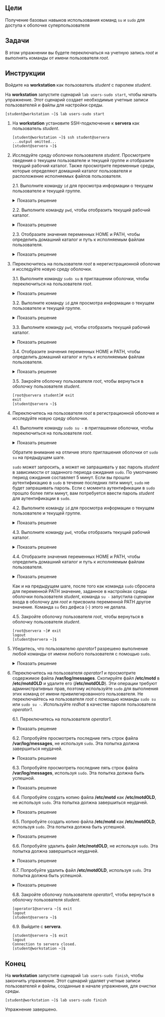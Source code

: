 ## Цели

Получение базовых навыков использования команд `su` и `sudo` для доступа к оболочке суперпользователя 

## Задачи 

В этом упражнении вы будете переключаться на учетную запись *root* и выполнять команды от имени пользователя *root*.

## Инструкции

Войдите на **workstation** как пользователь *student* с паролем *student*.

На **workstation** запустите сценарий `lab users-sudo start`, чтобы начать упражнение. Этот сценарий создает необходимые учетные записи пользователей и файлы для настройки среды.

```
[student@workstation ~]$ lab users-sudo start
```

1.	На **workstation** установите SSH-подключение к **servera** как пользователь *student*.

    ```
    [student@workstation ~]$ ssh student@servera
    ...output omitted...
    [student@servera ~]$ 
    ```

2.	Исследуйте среду оболочки пользователя *student*. Просмотрите сведения о текущем пользователе и текущей группе и отобразите текущий рабочий каталог. Также просмотрите переменные среды, которые определяют домашний каталог пользователя и расположение исполняемых файлов пользователя.

    2.1.	Выполните команду `id` для просмотра информации о текущем пользователе и текущей группе.

    <details>
    <summary>Показать решение</summary>

    ```
    [student@servera ~]$ id
    uid=1000(student) gid=1000(student) groups=1000(student),10(wheel) context=unconfined_u:unconfined_r:unconfined_t:s0-s0:c0.c1023
    ```
    </details>

    2.2.	Выполните команду `pwd`, чтобы отобразить текущий рабочий каталог.

    <details>
    <summary>Показать решение</summary>

    ```
    [student@servera ~]$ pwd
    /home/student
    ```
    </details>

    2.3.	Отобразите значения переменных HOME и PATH, чтобы определить домашний каталог и путь к исполняемым файлам пользователя.

    <details>
    <summary>Показать решение</summary>

    ```
    [student@servera ~]$ echo $HOME
    /home/student
    [student@servera ~]$ echo $PATH
    /home/student/.local/bin:/home/student/bin:/usr/local/bin:/usr/bin:/usr/local/sbin:/usr/sbin
    ```
    </details>

3.	Переключитесь на пользователя *root* в нерегистрационной оболочке и исследуйте новую среду оболочки.

    3.1.	Выполните команду `sudo su` в приглашении оболочки, чтобы переключиться на пользователя *root*.

    <details>
    <summary>Показать решение</summary>

    ```
    [student@servera ~]$ sudo su
    [sudo] password for student: student
    [root@servera student]# 
    ```
    </details>

    3.2.	Выполните команду `id` для просмотра информации о текущем пользователе и текущей группе.

    <details>
    <summary>Показать решение</summary>

    ```
    [root@servera student]# id
    uid=0(root) gid=0(root) groups=0(root) context=unconfined_u:unconfined_r:unconfined_t:s0-s0:c0.c1023
    ```
    </details>

    3.3.	Выполните команду `pwd`, чтобы отобразить текущий рабочий каталог.

    <details>
    <summary>Показать решение</summary>

    ```
    [root@servera student]# pwd
    /home/student
    ```
    </details>

    3.4.	Отобразите значения переменных HOME и PATH, чтобы определить домашний каталог и путь к исполняемым файлам пользователя.

    <details>
    <summary>Показать решение</summary>

    ```
    [root@servera student]# echo $HOME
    /root
    [root@servera student]# echo $PATH
    /sbin:/bin:/usr/sbin:/usr/bin:/usr/local/sbin:/usr/local/bin
    ```

    Если у вас уже есть опыт работы с Linux и командой `su`, вы могли ожидать, что при использовании команды `su` без дефиса (-) для переключения на *root* сохранится текущее значение переменной PATH ― student. Этого не произошло. Как вы увидите на следующем шаге, для *root* это тоже не обычная переменная PATH.

    Что же произошло? Разница в том, что вы не выполнили команду `su` напрямую. Вместо этого вы выполнили команду `su` как *root* с помощью `sudo`, поскольку не знали пароль привилегированного пользователя. Команда `sudo` переопределяет переменную PATH из начальной среды в целях безопасности. Любая команда, которая выполняется после первоначального переопределения, может обновить переменную PATH, как вы увидите на следующих шагах.
    </details>

    3.5.	Закройте оболочку пользователя *root*, чтобы вернуться в оболочку пользователя *student*.

    ```
    [root@servera student]# exit
    exit
    [student@servera ~]$ 
    ```

4.	Переключитесь на пользователя *root* в регистрационной оболочке и исследуйте новую среду оболочки.

    4.1.	Выполните команду `sudo su -` в приглашении оболочки, чтобы переключиться на пользователя *root*.

    <details>
    <summary>Показать решение</summary>

    ```
    [student@servera ~]$ sudo su -
    [root@servera ~]# 
    ```
    </details>

    Обратите внимание на отличие этого приглашения оболочки от `sudo su` на предыдущем шаге.

    `sudo` может запросить, а может не запрашивать у вас пароль *student* в зависимости от заданного периода ожидания `sudo`. По умолчанию период ожидания составляет 5 минут. Если вы прошли аутентификацию в `sudo` в течение последних пяти минут, `sudo` не будет запрашивать пароль. Если с момента аутентификации в `sudo` прошло более пяти минут, вам потребуется ввести пароль *student* для аутентификации в `sudo`.

    4.2.	Выполните команду `id` для просмотра информации о текущем пользователе и текущей группе.

    <details>
    <summary>Показать решение</summary>

    ```
    [root@servera ~]# id
    uid=0(root) gid=0(root) groups=0(root) context=unconfined_u:unconfined_r:unconfined_t:s0-s0:c0.c1023
    ```
    </details>

    4.3.	Выполните команду `pwd`, чтобы отобразить текущий рабочий каталог.

    <details>
    <summary>Показать решение</summary>

    ```
    [root@servera ~]# pwd
    /root
    ```
    </details>

    4.4.	Отобразите значения переменных HOME и PATH, чтобы определить домашний каталог и путь к исполняемым файлам пользователя.

    <details>
    <summary>Показать решение</summary>

    ```
    [root@servera ~]# echo $HOME
    /root
    [root@servera ~]# echo $PATH
    /usr/local/sbin:/usr/local/bin:/usr/sbin:/usr/bin:/root/bin
    ```
    </details>

    Как и на предыдущем шаге, после того как команда `sudo` сбросила для переменной PATH значение, заданное в настройках среды оболочки пользователя *student*, команда `su -` запустила сценарии входа в оболочку для *root* и присвоила переменной PATH другое значение. Команда `su` без дефиса (-) этого не делала.

    4.5.	Закройте оболочку пользователя *root*, чтобы вернуться в оболочку пользователя *student*.

    ```
    [root@servera ~]# exit
    logout
    [student@servera ~]$ 
    ```

5.	Убедитесь, что пользователю *operator1* разрешено выполнение любой команды от имени любого пользователя с помощью `sudo`.

    <details>
    <summary>Показать решение</summary>

    ```
    [student@servera ~]$ sudo cat /etc/sudoers.d/operator1
    operator1 ALL=(ALL) ALL
    ```
    </details>

6.	Переключитесь на пользователя *operator1* и просмотрите содержимое файла **/var/log/messages**. Скопируйте файл **/etc/motd** в **/etc/motdOLD** и удалите его (**/etc/motdOLD**). Эти операции требуют административных прав, поэтому используйте `sudo` для выполнения этих команд от имени привилегированного пользователя. Не переключайтесь на пользователя *root* с помощью команды `sudo su` или `sudo su -`. Используйте *redhat* в качестве пароля пользователя *operator1*.

    6.1.	Переключитесь на пользователя *operator1*.

    <details>
    <summary>Показать решение</summary>

    ```
    [student@servera ~]$ su - operator1
    Password: redhat
    [operator1@servera ~]$ 
    ```
    </details>

    6.2.	Попробуйте просмотреть последние пять строк файла **/var/log/messages**, не используя `sudo`. Эта попытка должна завершиться неудачей.

    <details>
    <summary>Показать решение</summary>

    ```
    [operator1@servera ~]$ tail -5 /var/log/messages
    tail: cannot open '/var/log/messages' for reading: Permission denied
    ```
    </details>

    6.3.	Попробуйте просмотреть последние пять строк файла **/var/log/messages**, используя `sudo`. Эта попытка должна быть успешной.

    <details>
    <summary>Показать решение</summary>

    ```
    [operator1@servera ~]$ sudo tail -5 /var/log/messages
    [sudo] password for operator1: redhat
    Jan 23 15:53:36 servera su[2304]: FAILED SU (to operator1) student on pts/1
    Jan 23 15:53:51 servera su[2307]: FAILED SU (to operator1) student on pts/1
    Jan 23 15:53:58 servera su[2310]: FAILED SU (to operator1) student on pts/1
    Jan 23 15:54:12 servera su[2322]: (to operator1) student on pts/1
    Jan 23 15:54:25 servera su[2353]: (to operator1) student on pts/1
    ```
    </details>

    6.4.	Попробуйте создать копию файла **/etc/motd** как **/etc/motdOLD**, не используя `sudo`. Эта попытка должна завершиться неудачей.

    <details>
    <summary>Показать решение</summary>

    ```
    [operator1@servera ~]$ cp /etc/motd /etc/motdOLD
    cp: cannot create regular file '/etc/motdOLD': Permission denied
    ```
    </details>

    6.5.	Попробуйте создать копию файла **/etc/motd** как **/etc/motdOLD**, используя `sudo`. Эта попытка должна быть успешной.

    <details>
    <summary>Показать решение</summary>

    ```
    [operator1@servera ~]$ sudo cp /etc/motd /etc/motdOLD
    [operator1@servera ~]$ 
    ```
    </details>

    6.6.	Попробуйте удалить файл **/etc/motdOLD**, не используя `sudo`. Эта попытка должна завершиться неудачей.

    <details>
    <summary>Показать решение</summary>

    ```
    [operator1@servera ~]$ rm /etc/motdOLD
    rm: remove write-protected regular empty file '/etc/motdOLD'? y
    rm: cannot remove '/etc/motdOLD': Permission denied
    [operator1@servera ~]$ 
    ```
    </details>

    6.7.	Попробуйте удалить файл **/etc/motdOLD**, используя `sudo`. Эта попытка должна быть успешной.

    <details>
    <summary>Показать решение</summary>
    
    ```
    [operator1@servera ~]$ sudo rm /etc/motdOLD
    [operator1@servera ~]$ 
    ```
    </details>

    6.8.	Закройте оболочку пользователя *operator1*, чтобы вернуться в оболочку пользователя *student*.

    ```
    [operator1@servera ~]$ exit
    logout
    [student@servera ~]$ 
    ```

    6.9.	Выйдите с **servera**.

    ```
    [student@servera ~]$ exit
    logout
    Connection to servera closed.
    [student@workstation ~]$ 
    ```

## Конец

На **workstation** запустите сценарий `lab users-sudo finish`, чтобы закончить упражнение. Этот сценарий удаляет учетные записи пользователей и файлы, созданные в начале упражнения, для очистки среды.

```
[student@workstation ~]$ lab users-sudo finish
```

Упражнение завершено.

